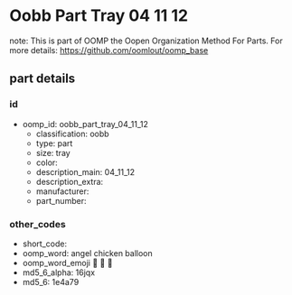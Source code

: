 # Oobb Part Tray 04 11 12  

note: This is part of OOMP the Oopen Organization Method For Parts. For more details: https://github.com/oomlout/oomp_base

##  part details





### id
* oomp_id: oobb_part_tray_04_11_12
  * classification: oobb
  * type: part
  * size: tray
  * color: 
  * description_main: 04_11_12
  * description_extra: 
  * manufacturer: 
  * part_number: 

### other_codes
* short_code: 
* oomp_word: angel chicken balloon
* oomp_word_emoji :angel: :chicken: :balloon:
* md5_6_alpha: 16jqx
* md5_6: 1e4a79